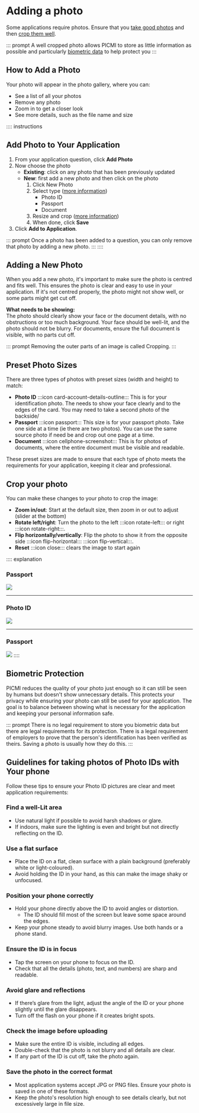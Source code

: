 # Adding a photo

Some applications require photos. Ensure that
you [take good photos](#guidelines-for-taking-photos-of-photo-ids-with-your-phone) and
then [crop them well](#adding-a-photo).

::: prompt
A well cropped photo allows PICMI to store as little information as possible and
particularly [biometric data](#biometric-protection) to help protect you
:::

## How to Add a Photo

Your photo will appear in the photo gallery, where you can:

- See a list of all your photos
- Remove any photo
- Zoom in to get a closer look
- See more details, such as the file name and size

:::: instructions
## Add Photo to Your Application

1. From your application question, click **Add Photo**
2. Now choose the photo
    * **Existing**: click on any photo that has been previously updated
    * **New**: first add a new photo and then click on the photo
        1. Click New Photo
        2. Select type ([more information](#preset-photo-sizes))
            * Photo ID
            * Passport
            * Document
        3. Resize and crop ([more information](#crop-your-photo))
        4. When done, click **Save**
3. Click **Add to Application**.

::: prompt
Once a photo has been added to a question, you can only remove that photo by adding a new photo.
:::
::::

## Adding a New Photo

When you add a new photo, it's important to make sure the photo is centred and fits well. This ensures the photo is
clear and easy to use in your application. If it's not centred properly, the photo might not show well, or some parts
might get cut off.

**What needs to be showing:**  
The photo should clearly show your face or the document details, with no obstructions or too much background. Your face
should be well-lit, and the photo should not be blurry. For documents, ensure the full document is visible, with no
parts cut off.

::: prompt
Removing the outer parts of an image is called Cropping.
:::

## Preset Photo Sizes

There are three types of photos with preset sizes (width and height) to match:

- **Photo ID** :::icon card-account-details-outline::: This is for your identification photo. The needs to
  show your face clearly and to the edges of the card. You may need to take a second photo of the backside/
- **Passport** :::icon passport::: This size is for your passport photo. Take one side at a time (ie there
  are two photos). You can use the same source photo if need be and crop out one page at a time.
- **Document** :::icon cellphone-screenshot::: This is for photos of documents, where the entire document
  must be visible and readable.

These preset sizes are made to ensure that each type of photo meets the requirements for your application, keeping it
clear and professional.

## Crop your photo

You can make these changes to your photo to crop the image:

- **Zoom in/out**: Start at the default size, then zoom in or out to adjust (slider at the bottom)
- **Rotate left/right**: Turn the photo to the left :::icon rotate-left::: or
  right :::icon rotate-right:::.
- **Flip horizontally/vertically**: Flip the photo to show it from the opposite
  side :::icon flip-horizontal::: :::icon flip-vertical:::.
- **Reset** :::icon close::: clears the image to start again

:::: explanation
### Passport

![](../../img/upload/passport-desktop.png)

---

### Photo ID

![](../../img/upload/id-desktop.png)

---

### Passport

![](../../img/upload/document-desktop.png)
::::

## Biometric Protection

PICMI reduces the quality of your photo just enough so it can still be seen by humans but doesn't show unnecessary
details. This protects your privacy while ensuring your photo can still be used for your application. The goal is to
balance between showing what is necessary for the application and keeping your personal information safe.

::: prompt
There is no legal requirement to store you biometric data but there are legal requirements for its protection. There is
a legal requirement of employers to prove that the person's identification has been verified as theirs. Saving a photo
is usually how they do this.
:::

## Guidelines for taking photos of Photo IDs with Your phone

Follow these tips to ensure your Photo ID pictures are clear and meet application requirements:

### Find a well-Lit area

- Use natural light if possible to avoid harsh shadows or glare.
- If indoors, make sure the lighting is even and bright but not directly reflecting on the ID.

### Use a flat surface

- Place the ID on a flat, clean surface with a plain background (preferably white or light-coloured).
- Avoid holding the ID in your hand, as this can make the image shaky or unfocused.

### Position your phone correctly

- Hold your phone directly above the ID to avoid angles or distortion.
    - The ID should fill most of the screen but leave some space around the edges.
- Keep your phone steady to avoid blurry images. Use both hands or a phone stand.

### Ensure the ID is in focus

- Tap the screen on your phone to focus on the ID.
- Check that all the details (photo, text, and numbers) are sharp and readable.

### Avoid glare and reflections

- If there’s glare from the light, adjust the angle of the ID or your phone slightly until the glare disappears.
- Turn off the flash on your phone if it creates bright spots.

### Check the image before uploading

- Make sure the entire ID is visible, including all edges.
- Double-check that the photo is not blurry and all details are clear.
- If any part of the ID is cut off, take the photo again.

### Save the photo in the correct format

- Most application systems accept JPG or PNG files. Ensure your photo is saved in one of these formats.
- Keep the photo's resolution high enough to see details clearly, but not excessively large in file size.
